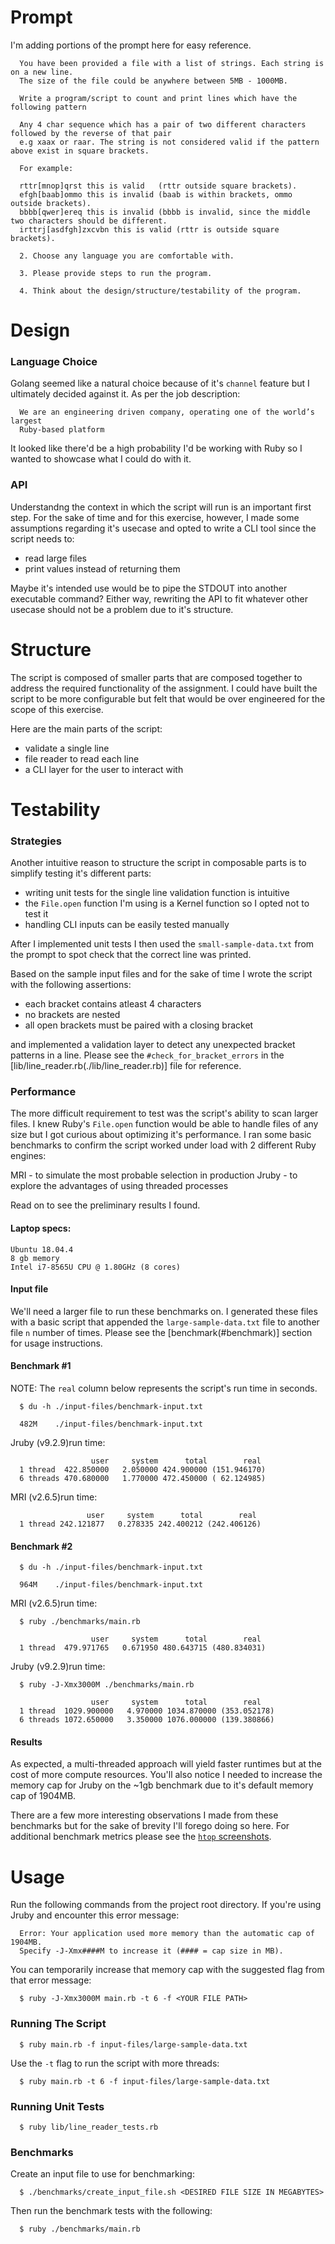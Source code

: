 # Prompt
I'm adding portions of the prompt here for easy reference.
```
  You have been provided a file with a list of strings. Each string is on a new line.
  The size of the file could be anywhere between 5MB - 1000MB.

  Write a program/script to count and print lines which have the following pattern

  Any 4 char sequence which has a pair of two different characters followed by the reverse of that pair
  e.g xaax or raar. The string is not considered valid if the pattern above exist in square brackets.

  For example:

  rttr[mnop]qrst this is valid   (rttr outside square brackets).
  efgh[baab]ommo this is invalid (baab is within brackets, ommo outside brackets).
  bbbb[qwer]ereq this is invalid (bbbb is invalid, since the middle two characters should be different.
  irttrj[asdfgh]zxcvbn this is valid (rttr is outside square brackets).

  2. Choose any language you are comfortable with. 

  3. Please provide steps to run the program.

  4. Think about the design/structure/testability of the program. 
```


# Design
### Language Choice
Golang seemed like a natural choice because of it's `channel` feature but I
ultimately decided against it. As per the job description: 

```
  We are an engineering driven company, operating one of the world’s largest
  Ruby-based platform
```

It looked like there'd be a high probability I'd be working with Ruby so I
wanted to showcase what I could do with it.

### API
Understandng the context in which the script will run is an important first step.
For the sake of time and for this exercise, however, I made some assumptions
regarding it's usecase and opted to write a CLI tool since the script needs
to:
- read large files 
- print values instead of returning them

Maybe it's intended use would be to pipe the STDOUT into another executable
command? Either way, rewriting the API to fit whatever other usecase should
not be a problem due to it's structure.


# Structure
The script is composed of smaller parts that are composed together to
address the required functionality of the assignment. I could have built the
script to be more configurable but felt that would be over engineered for the
scope of this exercise.

Here are the main parts of the script:
- validate a single line
- file reader to read each line
- a CLI layer for the user to interact with 


# Testability
### Strategies
Another intuitive reason to structure the script in composable parts is to
simplify testing it's different parts:
- writing unit tests for the single line validation function is intuitive
- the `File.open` function I'm using is a Kernel function so I opted not to test it
- handling CLI inputs can be easily tested manually

After I implemented unit tests I then used the `small-sample-data.txt` from the
prompt to spot check that the correct line was printed.

Based on the sample input files and for the sake of time I wrote the script
with the following assertions:
- each bracket contains atleast 4 characters
- no brackets are nested
- all open brackets must be paired with a closing bracket

and implemented a validation layer to detect any unexpected bracket
patterns in a line. Please see the `#check_for_bracket_errors` in the
[lib/line_reader.rb(./lib/line_reader.rb)] file for reference.


### Performance
The more difficult requirement to test was the script's ability to scan larger
files. I knew Ruby's `File.open` function would be able to handle files of any size
but I got curious about optimizing it's performance.  I ran some basic
benchmarks to confirm the script worked under load with 2 different Ruby
engines:

MRI - to simulate the most probable selection in production
Jruby - to explore the advantages of using threaded processes

Read on to see the preliminary results I found.

#### Laptop specs:
```
Ubuntu 18.04.4
8 gb memory
Intel i7-8565U CPU @ 1.80GHz (8 cores)
```

#### Input file
We'll need a larger file to run these benchmarks on. I generated these files
with a basic script that appended the `large-sample-data.txt` file to another
file `n` number of times. Please see the [benchmark(#benchmark)] section for
usage instructions.

#### Benchmark #1
NOTE: The `real` column below represents the script's run time in seconds.

```
  $ du -h ./input-files/benchmark-input.txt

  482M    ./input-files/benchmark-input.txt
```

Jruby (v9.2.9)run time:
```
                  user     system      total        real
  1 thread  422.850000   2.050000 424.900000 (151.946170)
  6 threads 470.680000   1.770000 472.450000 ( 62.124985)
```

MRI (v2.6.5)run time:
```
                 user     system      total        real
  1 thread 242.121877   0.278335 242.400212 (242.406126)
```

#### Benchmark #2

```
  $ du -h ./input-files/benchmark-input.txt

  964M    ./input-files/benchmark-input.txt
```

MRI (v2.6.5)run time:
```
  $ ruby ./benchmarks/main.rb

                  user     system      total        real
  1 thread  479.971765   0.671950 480.643715 (480.834031)

```

Jruby (v9.2.9)run time:
```
  $ ruby -J-Xmx3000M ./benchmarks/main.rb

                  user     system      total        real
  1 thread  1029.900000   4.970000 1034.870000 (353.052178)
  6 threads 1072.650000   3.350000 1076.000000 (139.380866)
```

#### Results
As expected, a multi-threaded approach will yield faster runtimes but at the
cost of more compute resources. You'll also notice I needed to increase the
memory cap for Jruby on the ~1gb benchmark due to it's default memory cap of
1904MB.

There are a few more interesting observations I made from these benchmarks but
for the sake of brevity I'll forego doing so here. For additional benchmark
metrics please see the [`htop` screenshots](./benchmarks/screenshots/).


# Usage
Run the following commands from the project root directory. If you're using
Jruby and encounter this error message:

```
  Error: Your application used more memory than the automatic cap of 1904MB.
  Specify -J-Xmx####M to increase it (#### = cap size in MB).
```

You can temporarily increase that memory cap with the suggested flag from that
error message:
```
  $ ruby -J-Xmx3000M main.rb -t 6 -f <YOUR FILE PATH>
```


### Running The Script
```
  $ ruby main.rb -f input-files/large-sample-data.txt
```

Use the `-t` flag to run the script with more threads:
```
  $ ruby main.rb -t 6 -f input-files/large-sample-data.txt
```


### Running Unit Tests
```
  $ ruby lib/line_reader_tests.rb
```


### Benchmarks
Create an input file to use for benchmarking:
```
  $ ./benchmarks/create_input_file.sh <DESIRED FILE SIZE IN MEGABYTES>
```

Then run the benchmark tests with the following:

```
  $ ruby ./benchmarks/main.rb
```
